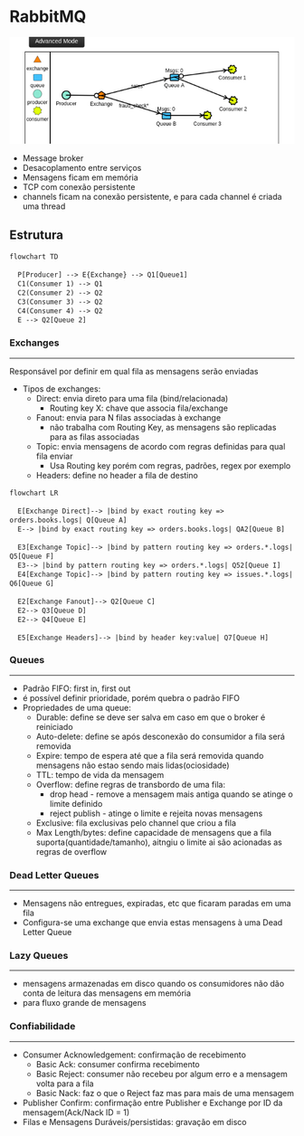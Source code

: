 # RabbitMQ

![rabbitmq-screenshot](./rabbitmq-screenshot.png)

- Message broker
- Desacoplamento entre serviços
- Mensagens ficam em memória 
- TCP com conexão persistente
- channels ficam na conexão persistente, e para cada channel é criada uma thread

## Estrutura
```mermaid
flowchart TD

  P[Producer] --> E{Exchange} --> Q1[Queue1]
  C1(Consumer 1) --> Q1
  C2(Consumer 2) --> Q2
  C3(Consumer 3) --> Q2
  C4(Consumer 4) --> Q2
  E --> Q2[Queue 2]

```

### Exchanges 
---
Responsável por definir em qual fila as mensagens serão enviadas

- Tipos de exchanges:
  - Direct: envia direto para uma fila (bind/relacionada)
    - Routing key X: chave que associa fila/exchange
  - Fanout: envia para N filas associadas à exchange
    - não trabalha com Routing Key, as mensagens são replicadas para as filas associadas
  - Topic: envia mensagens de acordo com regras definidas para qual fila enviar
    - Usa Routing key porém com regras, padrões, regex por exemplo
  - Headers: define no header a fila de destino


```mermaid
flowchart LR

  E[Exchange Direct]--> |bind by exact routing key => orders.books.logs| Q[Queue A]
  E--> |bind by exact routing key => orders.books.logs| QA2[Queue B]

  E3[Exchange Topic]--> |bind by pattern routing key => orders.*.logs| Q5[Queue F]
  E3--> |bind by pattern routing key => orders.*.logs| Q52[Queue I]
  E4[Exchange Topic]--> |bind by pattern routing key => issues.*.logs| Q6[Queue G]

  E2[Exchange Fanout]--> Q2[Queue C]
  E2--> Q3[Queue D]
  E2--> Q4[Queue E]

  E5[Exchange Headers]--> |bind by header key:value| Q7[Queue H]
 ``` 

### Queues
---
- Padrão FIFO: first in, first out
- é possível definir prioridade, porém quebra o padrão FIFO
- Propriedades de uma queue:
  - Durable: define se deve ser salva em caso em que o broker é reiniciado
  - Auto-delete: define se após desconexão do consumidor a fila será removida
  - Expire: tempo de espera até que a fila será removida quando mensagens não estao sendo mais lidas(ociosidade)
  - TTL: tempo de vida da mensagem
  - Overflow: define regras de transbordo de uma fila:
    - drop head - remove a mensagem mais antiga quando se atinge o limite definido
    - reject publish - atinge o limite e rejeita novas mensagens
  - Exclusive: fila exclusivas pelo channel que criou a fila
  - Max Length/bytes: define capacidade de mensagens que a fila suporta(quantidade/tamanho), aitngiu o limite ai são acionadas as regras de overflow

### Dead Letter Queues
---
- Mensagens não entregues, expiradas, etc que ficaram paradas em uma fila
- Configura-se uma exchange que envia estas mensagens à uma Dead Letter Queue

### Lazy Queues
---
- mensagens armazenadas em disco quando os consumidores não dão conta de leitura das mensagens em memória
- para fluxo grande de mensagens

### Confiabilidade
---
- Consumer Acknowledgement: confirmação de recebimento
  - Basic Ack: consumer confirma recebimento
  - Basic Reject: consumer não recebeu por algum erro e a mensagem volta para a fila
  - Basic Nack: faz o que o Reject faz mas para mais de uma mensagem
- Publisher Confirm: confirmação entre Publisher e Exchange por ID da mensagem(Ack/Nack ID = 1)
- Filas e Mensagens Duráveis/persistidas: gravação em disco
